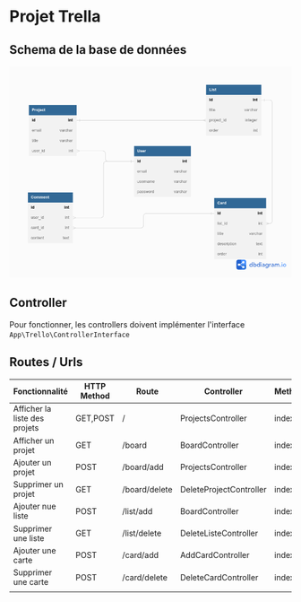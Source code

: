 # Projet Trella

## Schema de la base de données

![Schema de la base de données](docs/mcd.png)

## Controller

Pour fonctionner, les controllers doivent implémenter l'interface `App\Trello\ControllerInterface`


## Routes / Urls
| Fonctionnalité                | HTTP Method | Route         | Controller              | Method | Name         |   |   |   |   |
|-------------------------------|-------------|---------------|-------------------------|--------|--------------|---|---|---|---|
| Afficher la liste des projets | GET,POST    | /             | ProjectsController      | index  | home         |   |   |   |   |
| Afficher un projet            | GET         | /board        | BoardController         | index  | board_index  |   |   |   |   |
| Ajouter un projet             | POST        | /board/add    | ProjectsController      | index  | board_add    |   |   |   |   |
| Supprimer un projet           | GET         | /board/delete | DeleteProjectController | index  | board_delete |   |   |   |   |
| Ajouter nue liste             | POST        | /list/add     | BoardController         | index  | list_add     |   |   |   |   |
| Supprimer une liste           | GET         | /list/delete  | DeleteListeController   | index  | list_delete  |   |   |   |   |
| Ajouter une carte             | POST        | /card/add     | AddCardController       | index  | card_add     |   |   |   |   |
| Supprimer une carte           | POST        | /card/delete  | DeleteCardController    | index  | card_detele  |   |   |   |   |
|                               |             |               |                         |        |              |   |   |   |   |
